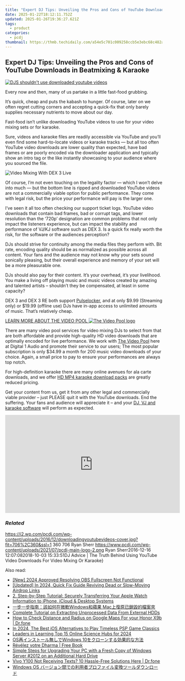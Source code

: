 ```yaml
---
title: "Expert DJ Tips: Unveiling the Pros and Cons of YouTube Downloads in Beatmixing & Karaoke"
date: 2025-01-22T18:12:11.752Z
updated: 2025-01-26T19:36:27.621Z
tags:
  - product
categories:
  - pcdj
thumbnail: https://thmb.techidaily.com/a54e5c701c009258ccb5e3ebc68c482a0352d900bfe7620286533aaa04ebdf62.png
---
```


## Expert DJ Tips: Unveiling the Pros and Cons of YouTube Downloads in Beatmixing & Karaoke

[![DJS shouldn't use downloaded youtube videos](https://i2.wp.com/pcdj.com/wp-content/uploads/2016/12/downloadingyoutubevideos-cover.jpg?resize=706%2C321&ssl=1)](https://i2.wp.com/pcdj.com/wp-content/uploads/2016/12/downloadingyoutubevideos-cover.jpg?fit=706%2C360&ssl=1 "DJS shouldn't use downloaded youtube videos")

Every now and then, many of us partake in a little fast-food grubbing.

It’s quick, cheap and puts the kabash to hunger. Of course, later on we often regret cutting corners and accepting a quick-fix that only barely supplies necessary nutrients to move about our day.

Fast-food isn’t unlike downloading YouTube videos to use for your video mixing sets or for karaoke.

Sure, videos and karaoke files are readily accessible via YouTube and you’ll even find some hard-to-locate videos or karaoke tracks — but all too often YouTube video downloads are lower quality than expected, have bad frames or are poorly encoded via the downloader application and typically show an intro tag or the like instantly showcasing to your audience where you sourced the file.

![Video Mixing With DEX 3 Live](https://i0.wp.com/pcdj.com/wp-content/uploads/2016/12/dex3videomixing.jpg?fit=450%2C309&ssl=1 "Video Mixing With DEX 3 Live")

Of course, I’m not even touching on the legality factor — which I won’t delve into much — but the bottom line is ripped and downloaded YouTube videos are not a commercially viable option for public performance. They come with legal risk, but the price your performance will pay is the larger one.

I’ve seen it all too often checking our support ticket logs. YouTube video downloads that contain bad frames, bad or corrupt tags, and lower resolution than the ‘720p’ designation are common problems that not only impact the listeners experience, but can impact the stability and performance of VJ/KJ software such as DEX 3\. Is a quick fix really worth the risk, for the software or the audiences perception?

DJs should strive for continuity among the media files they perform with. Bit rate, encoding quality should be as normalized as possible across all content. Your fans and the audience may not know why your sets sound sonically pleasing, but their overall experience and memory of your set will be a more pleasurable one.

DJs should also pay for their content. It’s your overhead, it’s your livelihood. You make a living off playing music and music videos created by amazing and talented artists – shouldn’t they be compensated, at least in some capacity?

DEX 3 and DEX 3 RE both support [Pulselocker](https://tools.techidaily.com/pcdj/products/), and at only $9.99 (Streaming only) or $19.99 (offline use) DJs have in-app access to unlimited amounts of music. That’s relatively cheap.

[LEARN MORE ABOUT THE VIDEO POOL ![The Video Pool logo](https://i0.wp.com/pcdj.com/wp-content/uploads/2014/06/thevideopoolpage_image1.png?fit=376%2C403&ssl=1 "The Video Pool logo")](https://tools.techidaily.com/pcdj/products/)

There are many video pool services for video mixing DJs to select from that are both affordable and provide high-quality HD video downloads that are optimally encoded for live performance. We work with [The Video Pool](http://www.thevideopool.com/?ap%5Fid=PCDJ) here at Digital 1 Audio and promote their service to our users; The most popular subscription is only $34.99 a month for 200 music video downloads of your choice. Again, a small price to pay to ensure your performances are always top notch.

For high-definition karaoke there are many online avenues for ala carte downloads, and we offer [HD MP4 karaoke download packs](https://tools.techidaily.com/pcdj/products/) are greatly reduced pricing.

Get your content from us, get it from any other legal and commercially viable provider – just PLEASE quit it with the YouTube downloads. End the suffering. Your fans and audience will appreciate it – and your [DJ, VJ and karaoke software](https://tools.techidaily.com/pcdj/products/) will perform as expected.

<!-- affiliate ads begin -->
<iframe width="560" height="315" src="https://www.youtube.com/embed/eMEJvwMM0vk?si=EQF_jo_4u9v5iJ_C" title="YouTube video player" frameborder="0" allow="accelerometer; autoplay; clipboard-write; encrypted-media; gyroscope; picture-in-picture; web-share" referrerpolicy="strict-origin-when-cross-origin" allowfullscreen></iframe>
<!-- affiliate ads end -->

### _Related_

https://i2.wp.com/pcdj.com/wp-content/uploads/2016/12/downloadingyoutubevideos-cover.jpg?fit=706%2C360&ssl=1 360 706 Ryan Sherr https://www.pcdj.com/wp-content/uploads/2021/07/pcdj-main-logo-2.png Ryan Sherr2016-12-16 12:07:082018-10-03 15:33:51DJ Advice | The Truth Behind Using YouTube Video Downloads For Video Mixing Or Karaoke}

<ins class="adsbygoogle"
     style="display:block"
     data-ad-format="autorelaxed"
     data-ad-client="ca-pub-7571918770474297"
     data-ad-slot="1223367746"></ins>

<ins class="adsbygoogle"
     style="display:block"
     data-ad-client="ca-pub-7571918770474297"
     data-ad-slot="8358498916"
     data-ad-format="auto"
     data-full-width-responsive="true"></ins>

<span class="atpl-alsoreadstyle">Also read:</span>
<div><ul>
<li><a href="https://screen-capture.techidaily.com/new-2024-approved-resolving-obs-fullscreen-not-functional/"><u>[New] 2024 Approved Resolving OBS Fullscreen Not Functional</u></a></li>
<li><a href="https://fox-boxes.techidaily.com/updated-in-2024-quick-fix-guide-reviving-dead-or-slow-moving-airdrop-links/"><u>[Updated] In 2024, Quick Fix Guide Reviving Dead or Slow-Moving Airdrop Links</u></a></li>
<li><a href="https://win-updates.techidaily.com/2-step-by-step-tutorial-securely-transferring-your-apple-watch-information-to-iphone-icloud-and-desktop-systems/"><u>2. Step-by-Step Tutorial: Securely Transferring Your Apple Watch Information to iPhone, iCloud & Desktop Systems</u></a></li>
<li><a href="https://win-updates.techidaily.com/windows-mac/"><u>一步一步指南：該如何在微軟Windows和蘋果 Mac上復原已銷毀的檔案夾</u></a></li>
<li><a href="https://win-updates.techidaily.com/complete-tutorial-on-extracting-unprocessed-data-from-external-hdds/"><u>Complete Tutorial on Extracting Unprocessed Data From External HDDs</u></a></li>
<li><a href="https://android-location-track.techidaily.com/how-to-check-distance-and-radius-on-google-maps-for-your-honor-x9b-drfone-by-drfone-virtual-android/"><u>How to Check Distance and Radius on Google Maps For your Honor X9b | Dr.fone</u></a></li>
<li><a href="https://screen-recording.techidaily.com/in-2024-the-best-ios-alternatives-to-play-timeless-psp-game-classics/"><u>In 2024, The Best iOS Alternatives to Play Timeless PSP Game Classics</u></a></li>
<li><a href="https://youtube-web.techidaily.com/rs-in-learning-top-15-online-science-hubs-for-2024/"><u>Leaders in Learning Top 15 Online Science Hubs for 2024</u></a></li>
<li><a href="https://win-updates.techidaily.com/oswindows-10/"><u>OS再インストール無しでWindows 10をクローンする効果的な方法</u></a></li>
<li><a href="https://novels-ebooks.techidaily.com/211473385-9782385640118-revelez-votre-dharma/"><u>Révélez votre Dharma | Free Book</u></a></li>
<li><a href="https://win-updates.techidaily.com/simple-steps-for-upgrading-your-pc-with-a-fresh-copy-of-windows-server-2012-on-an-additional-hard-drive/"><u>Simple Steps for Upgrading Your PC with a Fresh Copy of Windows Server #2012 on an Additional Hard Drive</u></a></li>
<li><a href="https://howto.techidaily.com/vivo-y100-not-receiving-texts-10-hassle-free-solutions-here-drfone-by-drfone-fix-android-problems-fix-android-problems/"><u>Vivo Y100 Not Receiving Texts? 10 Hassle-Free Solutions Here | Dr.fone</u></a></li>
<li><a href="https://win-updates.techidaily.com/windows-os/"><u>Windows OS バージョン間での利用者プロファイル変換ツールダウンロード</u></a></li>
</ul></div>

